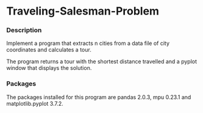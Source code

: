 # Traveling-Salesman-Problem

### Description
Implement a program that extracts n cities from a data file of city coordinates and calculates a tour. 

The program returns a tour with the shortest distance travelled and a pyplot window that displays the solution. 

### Packages
The packages installed for this program are pandas 2.0.3, mpu 0.23.1 and matplotlib.pyplot 3.7.2. 
